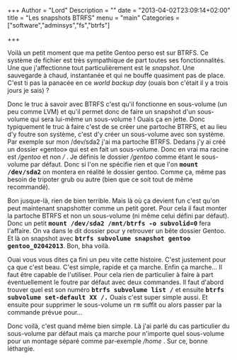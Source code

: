 +++
Author = "Lord"
Description = ""
date = "2013-04-02T23:09:14+02:00"
title = "Les snapshots BTRFS"
menu = "main"
Categories = ["software","adminsys","fs","btrfs"]

+++

Voilà un petit moment que ma petite Gentoo perso est sur BTRFS.
Ce système de fichier est très sympathique de part toutes ses fonctionnalités.
Une que j'affectionne tout particulièrement est le *snapshot*.
Une sauvegarde à chaud, instantanée et qui ne bouffe quasiment pas de place.
C'est ti pas la panacée en ce *world backup day* (ouais bon c'était il y a trois jours je sais) ?

Donc le truc à savoir avec BTRFS c'est qu'il fonctionne en sous-volume (un peu comme LVM) et qu'il permet donc de faire un snapshot d'un sous-volume qui sera lui-même un sous-volume !
Ouais ça en jette.
Donc typiquement le truc à faire c'est de se créer une partoche BTRFS, et au lieu d'y foutre son système, c'est d'y créer un sous-volume avec son système.
Par exemple sur mon /dev/sda2 j'ai ma partoche BTRFS.
Dedans j'y ai créé un dossier «gentoo» qui est en fait un sous-volume.
Donc en vrai ma racine est */gentoo* et non */* .
Je définis le dossier */gentoo* comme étant le sous-volume par défaut.
Donc si l'on ne spécifie rien et que l'on **<samp>mount /dev/sda2</samp>** on montera en réalité le dossier gentoo.
Comme ça, même pas besoin de tripoter grub ou autre (bien que ce soit tout de même recommandé).

Bon jusque-là, rien de bien terrible.
Mais là où ça devient fun c'est qu'on peut maintenant snapshotter comme un petit goret.
Pour cela il faut monter la partoche BTRFS et non un sous-volume (ni même celui défini par défaut).
Donc un petit **<samp>mount /dev/sda2 /mnt/btrfs -o subvolid=0</samp>** fera l'affaire.
On va dans le dit dossier pour y retrouver un bête dossier Gentoo.
Et là on snapshot avec **<samp>btrfs subvolume snapshot gentoo gentoo_02042013</samp>**.
Bon, bha voilà.

Ouai vous vous dites ça fini un peu vite cette histoire.
C'est justement pour ça que c'est beau.
C'est simple, rapide et ça marche.
Enfin ça marche… Il faut être capable de l'utiliser.
Pour cela rien de particulier à faire à part éventuellement le foutre par défaut avec deux commandes.
Il faut d'abord trouver quel est son numéro **<samp>btrfs subvolume list /</samp>** et ensuite **<samp>btrfs subvolume set-default XX /.</samp>** Ouais c'est super simple aussi.
Et ensuite pour supprimer le sous-volume un <samp>rm</samp> suffit ou alors passer par la commande prévue pour…

Donc voilà, c'est quand même bien simple.
Là j'ai parlé du cas particulier du sous-volume par défaut mais ça marche pour n'importe quel sous-volume pour un montage séparé comme par-exemple */home* .
Sur ce, bonne léthargie.
